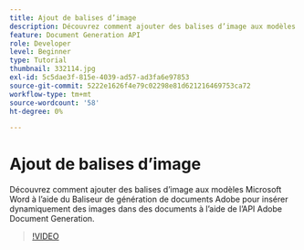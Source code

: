 ```yaml
---
title: Ajout de balises d’image
description: Découvrez comment ajouter des balises d’image aux modèles Microsoft Word à l’aide du Baliseur de génération de documents Adobe pour insérer dynamiquement des images dans les documents à l’aide de l’API Adobe Document Generation
feature: Document Generation API
role: Developer
level: Beginner
type: Tutorial
thumbnail: 332114.jpg
exl-id: 5c5dae3f-815e-4039-ad57-ad3fa6e97853
source-git-commit: 5222e1626f4e79c02298e81d621216469753ca72
workflow-type: tm+mt
source-wordcount: '58'
ht-degree: 0%

---
```


# Ajout de balises d’image

Découvrez comment ajouter des balises d’image aux modèles Microsoft Word à l’aide du Baliseur de génération de documents Adobe pour insérer dynamiquement des images dans des documents à l’aide de l’API Adobe Document Generation.

>[!VIDEO](https://video.tv.adobe.com/v/3411731?hidetitle=true&captions=fre_fr)
